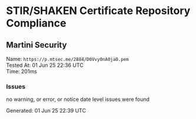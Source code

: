# STIR/SHAKEN Certificate Repository Compliance

## Martini Security

Name: `https://p.mtsec.me/2884/D0Vvy0nA0jaO.pem`\
Tested At: 01 Jun 25 22:36 UTC\
Time: 201ms

### Issues

no warning, or error, or notice date level issues were found

Generated: 01 Jun 25 22:39 UTC